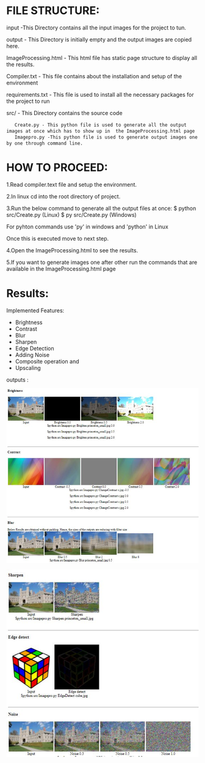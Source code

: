 FILE STRUCTURE:
===============
input -This Directory contains all the input images for the project to tun.

output - This Directory is initially empty and the output images are copied here.

ImageProcessing.html - This html file has static page structure to display all the results.

Compiler.txt - This file contains about the installation and setup of the environment

requirements.txt - This file is used to install all the necessary packages for the project to run

src/ - This Directory contains the source code
       
	   Create.py - This python file is used to generate all the output images at once which has to show up in  the ImageProcessing.html page
	   Imagepro.py -This python file is used to generate output images one by one through command line.
	   
HOW TO PROCEED:
===============

1.Read compiler.text file and setup the environment.

2.In linux cd into the root directory of project.

3.Run the below command to generate all the output files at once:
  $ python src/Create.py (Linux)
  $ py src/Create.py (Windows)
  
  For pyhton commands use 'py' in windows and 'python' in Linux
  
  Once this is executed move to next step.
  
4.Open the ImageProcessing.html to see the results.

5.If you want to generate images one after other run the commands that are available in the ImageProcessing.html page

Results:
========

Implemented Features:
* Brightness
* Contrast
* Blur
* Sharpen
* Edge Detection
* Adding Noise
* Composite operation and
* Upscaling

outputs :


![plot](https://github.com/sunilbelde/Image-Processing-Techniques/blob/main/blob/Results1.JPG)

![plot](https://github.com/sunilbelde/Image-Processing-Techniques/blob/main/blob/Results2.JPG)
